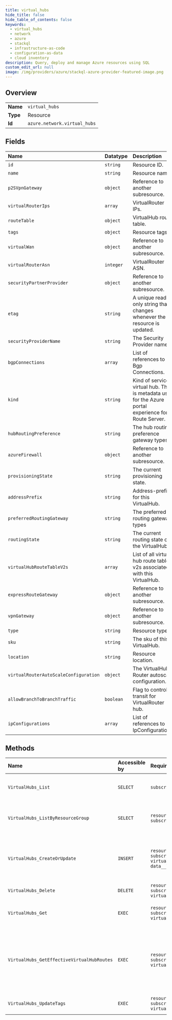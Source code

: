 ```yaml
---
title: virtual_hubs
hide_title: false
hide_table_of_contents: false
keywords:
  - virtual_hubs
  - network
  - azure    
  - stackql
  - infrastructure-as-code
  - configuration-as-data
  - cloud inventory
description: Query, deploy and manage Azure resources using SQL
custom_edit_url: null
image: /img/providers/azure/stackql-azure-provider-featured-image.png
---
```

  
    

## Overview
<table><tbody>
<tr><td><b>Name</b></td><td><code>virtual_hubs</code></td></tr>
<tr><td><b>Type</b></td><td>Resource</td></tr>
<tr><td><b>Id</b></td><td><code>azure.network.virtual_hubs</code></td></tr>
</tbody></table>

## Fields
| Name | Datatype | Description |
|:-----|:---------|:------------|
| `id` | `string` | Resource ID. |
| `name` | `string` | Resource name. |
| `p2SVpnGateway` | `object` | Reference to another subresource. |
| `virtualRouterIps` | `array` | VirtualRouter IPs. |
| `routeTable` | `object` | VirtualHub route table. |
| `tags` | `object` | Resource tags. |
| `virtualWan` | `object` | Reference to another subresource. |
| `virtualRouterAsn` | `integer` | VirtualRouter ASN. |
| `securityPartnerProvider` | `object` | Reference to another subresource. |
| `etag` | `string` | A unique read-only string that changes whenever the resource is updated. |
| `securityProviderName` | `string` | The Security Provider name. |
| `bgpConnections` | `array` | List of references to Bgp Connections. |
| `kind` | `string` | Kind of service virtual hub. This is metadata used for the Azure portal experience for Route Server. |
| `hubRoutingPreference` | `string` | The hub routing preference gateway types |
| `azureFirewall` | `object` | Reference to another subresource. |
| `provisioningState` | `string` | The current provisioning state. |
| `addressPrefix` | `string` | Address-prefix for this VirtualHub. |
| `preferredRoutingGateway` | `string` | The preferred routing gateway types |
| `routingState` | `string` | The current routing state of the VirtualHub. |
| `virtualHubRouteTableV2s` | `array` | List of all virtual hub route table v2s associated with this VirtualHub. |
| `expressRouteGateway` | `object` | Reference to another subresource. |
| `vpnGateway` | `object` | Reference to another subresource. |
| `type` | `string` | Resource type. |
| `sku` | `string` | The sku of this VirtualHub. |
| `location` | `string` | Resource location. |
| `virtualRouterAutoScaleConfiguration` | `object` | The VirtualHub Router autoscale configuration. |
| `allowBranchToBranchTraffic` | `boolean` | Flag to control transit for VirtualRouter hub. |
| `ipConfigurations` | `array` | List of references to IpConfigurations. |
## Methods
| Name | Accessible by | Required Params | Description |
|:-----|:--------------|:----------------|:------------|
| `VirtualHubs_List` | `SELECT` | `subscriptionId` | Lists all the VirtualHubs in a subscription. |
| `VirtualHubs_ListByResourceGroup` | `SELECT` | `resourceGroupName, subscriptionId` | Lists all the VirtualHubs in a resource group. |
| `VirtualHubs_CreateOrUpdate` | `INSERT` | `resourceGroupName, subscriptionId, virtualHubName, data__location` | Creates a VirtualHub resource if it doesn't exist else updates the existing VirtualHub. |
| `VirtualHubs_Delete` | `DELETE` | `resourceGroupName, subscriptionId, virtualHubName` | Deletes a VirtualHub. |
| `VirtualHubs_Get` | `EXEC` | `resourceGroupName, subscriptionId, virtualHubName` | Retrieves the details of a VirtualHub. |
| `VirtualHubs_GetEffectiveVirtualHubRoutes` | `EXEC` | `resourceGroupName, subscriptionId, virtualHubName` | Gets the effective routes configured for the Virtual Hub resource or the specified resource . |
| `VirtualHubs_UpdateTags` | `EXEC` | `resourceGroupName, subscriptionId, virtualHubName` | Updates VirtualHub tags. |
